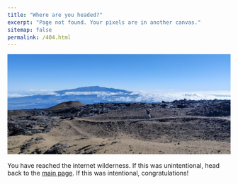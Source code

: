 ```yaml
---
title: "Where are you headed?"
excerpt: "Page not found. Your pixels are in another canvas."
sitemap: false
permalink: /404.html
---
```


<img src="/images/mauna_loa.jpg" alt="Hiking at Mauna Loa, seemingly lost.">

You have reached the internet wilderness. If this was unintentional, head back to the [main page](/). If this was intentional, congratulations!

